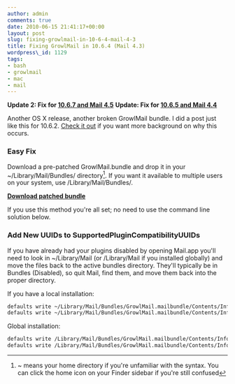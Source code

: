 ```yaml
---
author: admin
comments: true
date: 2010-06-15 21:41:17+00:00
layout: post
slug: fixing-growlmail-in-10-6-4-mail-4-3
title: Fixing GrowlMail in 10.6.4 (Mail 4.3)
wordpress\_id: 1129
tags:
- bash
- growlmail
- mac
- mail
---
```


**Update 2: Fix for [10.6.7 and Mail 4.5](/2011/03/21/fixing-growlmail-in-10-6-7-mail-4-5/)**
**Update: Fix for [10.6.5 and Mail 4.4](http://langui.sh/2010/10/14/fixing-growlmail-in-10-6-5-mail-4-4/)**

Another OS X release, another broken GrowlMail bundle.  I did a post just like this for 10.6.2.  [Check it out](/2009/11/09/fixing-growlmail-letterbox-for-mail-4-2/) if you want more background on why this occurs.



### Easy Fix


Download a pre-patched GrowlMail.bundle and drop it in your ~/Library/Mail/Bundles/ directory[^1].  If you want it available to multiple users on your system, use /Library/Mail/Bundles/.

**[Download patched bundle](/assets/media/2010/06/GrowlMail.mailbundle.zip)**

If you use this method you're all set; no need to use the command line solution below.



### Add New UUIDs to SupportedPluginCompatibilityUUIDs


If you have already had your plugins disabled by opening Mail.app you'll need to look in ~/Library/Mail (or /Library/Mail if you installed globally) and move the files back to the active bundles directory.  They'll typically be in Bundles (Disabled), so quit Mail, find them, and move them back into the proper directory.

If you have a local installation:

```bash
defaults write ~/Library/Mail/Bundles/GrowlMail.mailbundle/Contents/Info SupportedPluginCompatibilityUUIDs -array-add "E71BD599-351A-42C5-9B63-EA5C47F7CE8E"
defaults write ~/Library/Mail/Bundles/GrowlMail.mailbundle/Contents/Info SupportedPluginCompatibilityUUIDs -array-add "B842F7D0-4D81-4DDF-A672-129CA5B32D57"
```

Global installation:

```bash
defaults write /Library/Mail/Bundles/GrowlMail.mailbundle/Contents/Info SupportedPluginCompatibilityUUIDs -array-add "E71BD599-351A-42C5-9B63-EA5C47F7CE8E"
defaults write /Library/Mail/Bundles/GrowlMail.mailbundle/Contents/Info SupportedPluginCompatibilityUUIDs -array-add "B842F7D0-4D81-4DDF-A672-129CA5B32D57"
```



[^1]: ~ means your home directory if you're unfamiliar with the syntax. You can click the home icon on your Finder sidebar if you're still confused

